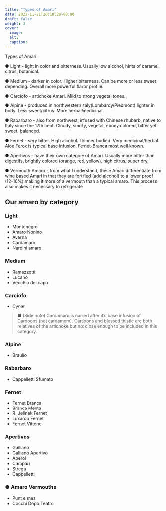 ```yaml
---
title: "Types of Amari"
date: 2022-11-21T20:18:28-08:00
draft: false
weight: 3
cover:
  image:
  alt:
  caption:
---
```


Types of Amari

● Light - light in color and bitterness. Usually low alcohol, hints of caramel, citrus,
botanical.

● Medium - darker in color. Higher bitterness. Can be more or less sweet depending.
Overall more powerful flavor profile.

● Carciofo - artichoke Amari. Mild to strong vegetal tones.

● Alpine - produced in northwestern Italy(Lombardy/Piedmont) lighter in body. Less sweet/citrus. More herbal/medicinal.

● Rabarbaro - also from northwest, infused with Chinese rhubarb, native to Italy since the 17th cent. Cloudy, smoky, vegetal, ebony colored, bitter yet sweet, balanced.

● Fernet - very bitter. High alcohol. Thinner bodied. Very medicinal/herbal. Aloe Ferox is
typical base infusion. Fernet-Branca most well known.

● Apertivos - have their own category of Amari. Usually more bitter than digestifs, brightly colored (orange, red, yellow), high citrus, super dry,

● Vermouth Amaro -,from what I understand, these Amari differentiate from wine based
Amari in that they are fortified (add alcohol) to a lower proof (12-16%) making it more of
a vermouth than a typical amaro. This process also makes it necessary to refrigerate.

## Our amaro by category

### Light

- Montenegro
- Amaro Nonino
- Averna
- Cardamaro
- Nardini amaro

### Medium

- Ramazzotti
- Lucano
- Vecchio del capo

### Carciofo

- Cynar

> ■ (Side note) Cardamaro is named after it’s base infusion of Cardoons (not cardamom). Cardoons and blessed thistle are both relatives of the artichoke but not close enough to be included in this category.

### Alpine

- Braulio

### Rabarbaro

- Cappelletti Sfumato

### Fernet

- Fernet Branca
- Branca Menta
- R. Jelínek Fernet
- Luxardo Fernet
- Fernet Vittone

### Apertivos

- Galliano
- Galliano Apertivo
- Aperol
- Campari
- Strega
- Cappelletti

### ● Amaro Vermouths

- Punt e mes
- Cocchi Dopo Teatro
